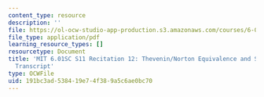 ```yaml
---
content_type: resource
description: ''
file: https://ol-ocw-studio-app-production.s3.amazonaws.com/courses/6-01sc-introduction-to-electrical-engineering-and-computer-science-i-spring-2011/191bc3ad538419e74f389a5c6ae0bc70_MIT6_01SC_rec12_300k.pdf
file_type: application/pdf
learning_resource_types: []
resourcetype: Document
title: 'MIT 6.01SC S11 Recitation 12: Thevenin/Norton Equivalence and Superposition
  Transcript'
type: OCWFile
uid: 191bc3ad-5384-19e7-4f38-9a5c6ae0bc70
---
```

